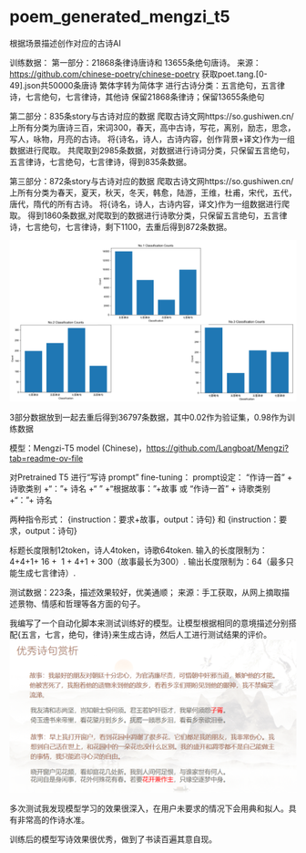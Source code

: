 # poem_generated_mengzi_t5
根据场景描述创作对应的古诗AI

训练数据：
第一部分：21868条律诗唐诗和 13655条绝句唐诗。
来源：https://github.com/chinese-poetry/chinese-poetry
获取poet.tang.[0-49].json共50000条唐诗
繁体字转为简体字
进行古诗分类：五言绝句，五言律诗，七言绝句，七言律诗，其他诗
保留21868条律诗；保留13655条绝句


第二部分：835条story与古诗对应的数据
爬取古诗文网https://so.gushiwen.cn/ 上所有分类为唐诗三百，宋词300，春天，高中古诗，写花，离别，励志，思念，写人，咏物，月亮的古诗。
将{诗名，诗人，古诗内容，创作背景+译文}作为一组数据进行爬取。
共爬取到2985条数据，对数据进行诗词分类，只保留五言绝句，五言律诗，七言绝句，七言律诗，得到835条数据。


第三部分：872条story与古诗对应的数据
爬取古诗文网https://so.gushiwen.cn/ 上所有分类为春天，夏天，秋天，冬天，韩愈，陆游，王维，杜甫，宋代，五代，唐代，隋代的所有古诗。
将{诗名，诗人，古诗内容，译文}作为一组数据进行爬取。
得到1860条数据,对爬取到的数据进行诗歌分类，只保留五言绝句，五言律诗，七言绝句，七言律诗，剩下1100，去重后得到872条数据。


![image](train_data/图片1.png)

3部分数据放到一起去重后得到36797条数据，其中0.02作为验证集，0.98作为训练数据

模型：Mengzi-T5 model (Chinese)，https://github.com/Langboat/Mengzi?tab=readme-ov-file

对Pretrained T5 进行“写诗 prompt” fine-tuning：
prompt设定：  “作诗一首” + 诗歌类别 +“：”+ 诗名 +“ </s>” +“根据故事：”+故事 或 “作诗一首” + 诗歌类别 +“：”+ 诗名

两种指令形式：
  {instruction：要求+故事，output：诗句}
和
  {instruction：要求，output：诗句}

标题长度限制12token，诗人4token，诗歌64token.
输入的长度限制为：4+4+1+ 16 +  1 + 4+1 + 300（故事最长为300）.
输出长度限制为：64（最多只能生成七言律诗）.


测试数据：223条，描述效果较好，优美通顺； 来源：手工获取，从网上摘取描述景物、情感和哲理等各方面的句子。


我编写了一个自动化脚本来测试训练好的模型。让模型根据相同的意境描述分别搭配{五言，七言，绝句，律诗}来生成古诗，然后人工进行测试结果的评价。
 ![image](优秀诗句赏析.png)
 
多次测试我发现模型学习的效果很深入，在用户未要求的情况下会用典和拟人。具有非常高的作诗水准。

训练后的模型写诗效果很优秀，做到了书读百遍其意自现。
 
